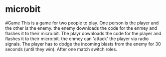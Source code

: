 # microbit

#Game
This is a game for two people to play. One person is the player and the other is the enemy. the enemy downloads the code for the enmey and flashes it to their micro:bit. The playr downloads the code for the player and flashes it to their micro:bit. the enmey can 'attack' the player via radio signals. The player has to dodge the incoming blasts from the enemy for 30 seconds (until they win). After one match switch roles.
